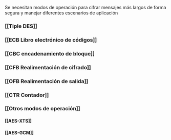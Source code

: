 Se necesitan modos de operación para cifrar mensajes más largos de forma segura y manejar diferentes escenarios de aplicación 
### [[Tiple DES]]

### [[ECB Libro electrónico de códigos]]

### [[CBC encadenamiento de bloque]]

### [[CFB Realimentación de cifrado]]

### [[OFB Realimentación de salida]]

### [[CTR Contador]]

### [[Otros modos de operación]]

#### [[AES-XTS]]

#### [[AES-GCM]]